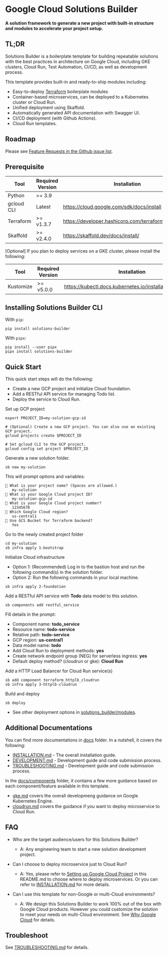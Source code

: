 # Google Cloud Solutions Builder

**A solution framework to generate a new project with built-in structure and modules
to accelerate your project setup.**

## TL;DR

Solutions Builder is a boilerplate template for building repeatable
solutions with the best practices in architecture on Google Cloud, including GKE
clusters, Cloud Run, Test Automation, CI/CD, as well as development process.

This template provides built-in and ready-to-ship modules including:
* Easy-to-deploy [Terraform](https://www.terraform.io/) boilerplate modules
* Container-based microservices, can be deployed to a Kubernetes cluster or Cloud Run.
* Unified deployment using Skaffold.
* Automatically generated API documentation with Swagger UI.
* CI/CD deployment (with Github Actions).
* Cloud Run templates.

## Roadmap

Please see [Feature Requests in the Github issue list](https://github.com/GoogleCloudPlatform/solutions-builder/issues?q=is%3Aopen+is%3Aissue+label%3A%22feature+request%22).

## Prerequisite

| Tool | Required Version | Installation |
|---|---|---|
| Python     | &gt;= 3.9     | |
| gcloud CLI | Latest        | https://cloud.google.com/sdk/docs/install |
| Terraform  | &gt;= v1.3.7  | https://developer.hashicorp.com/terraform/downloads |
| Skaffold   | &gt;= v2.4.0  | https://skaffold.dev/docs/install/ |

[Optional] If you plan to deploy services on a GKE cluster, please install the following:

| Tool | Required Version | Installation |
|---|---|---|
| Kustomize   | &gt;= v5.0.0 | https://kubectl.docs.kubernetes.io/installation/kustomize/ |

## Installing Solutions Builder CLI

With `pip`:
```
pip install solutions-builder
```

With `pipx`:
```
pip install --user pipx
pipx install solutions-builder
```

## Quick Start

This quick start steps will do the following:
- Create a new GCP project and initialize Cloud foundation.
- Add a RESTful API service for managing Todo list.
- Deploy the service to Cloud Run.

Set up GCP project
```
export PROJECT_ID=my-solution-gcp-id

# (Optional) Create a new GCP project. You can also use an existing GCP project.
gcloud projects create $PROJECT_ID

# Set gcloud CLI to the GCP project.
gcloud config set project $PROJECT_ID
```

Generate a new solution folder.
```
sb new my-solution
```

This will prompt options and variables:
```
🎤 What is your project name? (Spaces are allowed.)
   my-solution
🎤 What is your Google Cloud project ID?
   my-solution-gcp-id
🎤 What is your Google Cloud project number?
   12345678
🎤 Which Google Cloud region?
   us-central1
🎤 Use GCS Bucket for Terraform backend?
   Yes
```

Go to the newly created project folder
```
cd my-solution
sb infra apply 1-bootstrap
```

Initialize Cloud infrastructure
- Option 1: (Recommended) Log in to the bastion host and run the following command(s) in the solution folder.
- Option 2: Run the following commands in your local machine.
```
sb infra apply 2-foundation
```

Add a RESTful API service with **Todo** data model to this solution.
```
sb components add restful_service
```

Fill details in the prompt:
- Component name: **todo_service**
- Resource name: **todo-service**
- Relative path: **todo-service**
- GCP region: **us-central1**
- Data model name: **todo**
- Add Cloud Run to deployment methods: **yes**
- Create network endpoint group (NEG) for serverless ingress: **yes**
- Default deploy method? (cloudrun or gke): **Cloud Run**

Add a HTTP Load Balancer for Cloud Run service(s)
```
sb add component terraform_httplb_cloudrun
sb infra apply 3-httplb-cloudrun
```

Build and deploy
```
sb deploy
```
- See other deployment options in [solutions_builder/modules](solutions_builder/modules).


## Additional Documentations

You can find more documentations in [docs](docs) folder. In a nutshell, it covers the following:
- [INSTALLATION.md](docs/INSTALLATION.md) - The overall installation guide.
- [DEVELOPMENT.md](docs/DEVELOPMENT.md) - Development guide and code submission process.
- [TROUBLESHOOTING.md](docs/TROUBLESHOOTING.md) - Development guide and code submission process.

In the [docs/components](docs/components/) folder, it contains a few more guidance based on each component/feature available in this template.
- [gke.md](docs/components/gke.md) covers the overall developmeng guidance on Google Kubernetes Engine.
- [cloudrun.md](docs/components/cloudrun.md) covers the guidance if you want to deploy microservice to Cloud Run.

## FAQ
- Who are the target audience/users for this Solutions Builder?
  - A: Any engineering team to start a new solution development project.

- Can I choose to deploy microservice just to Cloud Run?
  - A: Yes, please refer to [Setting up Google Cloud Project](README.md#setting-up-google-cloud-project) in this README.md to choose where to deploy microservices. Or you can refer to [INSTALLATION.md](docs/INSTALLATION.md) for more details.

- Can I use this template for non-Google or multi-Cloud environments?
  - A: We design this Solutions Builder to work 100% out of the box with Google Cloud products. However you could customize the solution to meet your needs on multi-Cloud environment. See [Why Google Cloud](https://cloud.google.com/why-google-cloud) for details.

## Troubleshoot

See [TROUBLESHOOTING.md](docs/TROUBLESHOOTING.md) for details.